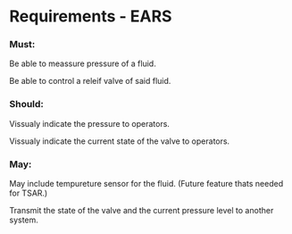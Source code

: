 # Requirements - EARS

### Must:
Be able to meassure pressure of a fluid.

Be able to control a releif valve of said fluid.

### Should: 
Vissualy indicate the pressure to operators.

Vissualy indicate the current state of the valve to operators.

### May:
May include tempureture sensor for the fluid. (Future feature thats needed for TSAR.)

Transmit the state of the valve and the current pressure level to another system.
